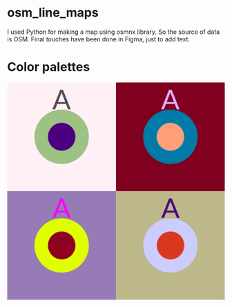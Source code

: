# osm_line_maps
I used Python for making a map using osmnx library. So the source of data is OSM. Final touches have been done in Figma, just to add text.

# Color palettes
![](https://raw.githubusercontent.com/RassCrom/osm_line_maps/main/coloors.png)

